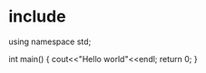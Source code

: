 # include <iostream>
  using namespace std;
  
  int main()
  {
  cout<<"Hello world"<<endl;
  return 0;
  }


